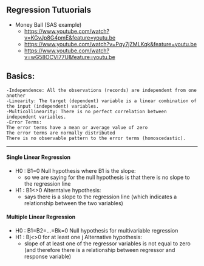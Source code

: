 ## Regression Tutuorials

- Money Ball (SAS example)
  + https://www.youtube.com/watch?v=KGvJp8G4pmE&feature=youtu.be
  + https://www.youtube.com/watch?v=Pqy7jZMLKqk&feature=youtu.be
  + https://www.youtube.com/watch?v=wG58OCVI77U&feature=youtu.be



## Basics:
````
-Independence: All the observations (records) are independent from one another
-Linearity: The target (dependent) variable is a linear combination of the input (independent) variables.
-Multicollinearity: There is no perfect correlation between independent variables.
-Error Terms:
The error terms have a mean or average value of zero
The error terms are normally distributed
There is no observable pattern to the error terms (homoscedastic).
````
---

#### Single Linear Regression
- H0 : B1=0  Null hypothesis where B1 is the slope: 
  + so we are saying for the null hypothesis is that there is no slope to the regression line
- H1 : B1<>0 Alterntaive hypothesis: 
  + says there is a slope to the regression line (which indicates a relationship between the two variables)
  
#### Multiple Linear Regression
- H0 : B1=B2=…=Bk=0  Null hypothesis for multivariable regression
- H1 : Bj<>0 for at least one j  Alternative hypothesis: 
  + slope of at least one of the regressor variables is not equal to zero (and therefore there is a relationship between regressor and response variable)
